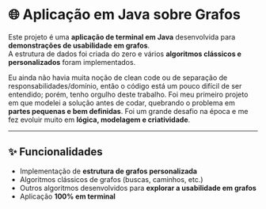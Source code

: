 # 🌐 Aplicação em Java sobre Grafos

Este projeto é uma **aplicação de terminal em Java** desenvolvida para **demonstrações de usabilidade em grafos**.  
A estrutura de dados foi criada do zero e vários **algoritmos clássicos e personalizados** foram implementados.

Eu ainda não havia muita noção de clean code ou de separação de responsabilidades/domínio, então o código está um pouco difícil de ser entendido; porém, tenho orgulho deste trabalho.
Foi meu primeiro projeto em que modelei a solução antes de codar, quebrando o problema em **partes pequenas e bem definidas**.
Foi um grande desafio na época e me fez evoluir muito em **lógica, modelagem e criatividade**.

---

## ✨ Funcionalidades
- Implementação de **estrutura de grafos personalizada**
- Algoritmos clássicos de grafos (buscas, caminhos, etc.)
- Outros algoritmos desenvolvidos para **explorar a usabilidade em grafos**
- Aplicação **100% em terminal**
